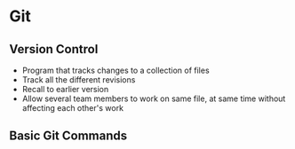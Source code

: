 # Git

## Version Control
- Program that tracks changes to a collection of files
- Track all the different revisions 
- Recall to earlier version
- Allow several team members to work on same file, at same time without affecting each other's work

## Basic Git Commands

